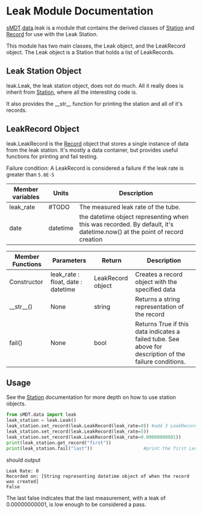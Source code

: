 Leak Module Documentation
==========================

[sMDT](sMDT.md).[data](data.md).leak is a module that contains the derived classes of [Station](station.md) and [Record](record.md) for use with the Leak Station. 

This module has two main classes, the Leak object, and the LeakRecord object. The Leak object is a Station that holds a list of LeakRecords.

Leak Station Object
--------------------
leak.Leak, the leak station object, does not do much. All it really does is inherit from [Station](station.md), where all the interesting code is. 

It also provides the \_\_str\_\_ function for printing the station and all of it's records.

LeakRecord Object
------------------
leak.LeakRecord is the [Record](record.md) object that stores a single instance of data from the leak station. 
It's mostly a data container, but provides useful functions for printing and fail testing. 

Failure condition: A LeakRecord is considered a failure if the leak rate is greater than `5.0E-5`

Member variables|Units|Description
---|---|---
leak_rate | #TODO | The measured leak rate of the tube.
date | datetime | the datetime object representing when this was recorded. By default, it's datetime.now() at the point of record creation

Member Functions|Parameters|Return|Description
---|---|---|---
Constructor|leak_rate : float, date : datetime | LeakRecord object | Creates a record object with the specified data
\_\_str\_\_()|None|string|Returns a string representation of the record
fail()|None|bool|Returns True if this data indicates a failed tube. See above for description of the failure conditions.

Usage
-----
See the [Station](station.md) documentation for more depth on how to use station objects. 
```python
from sMDT.data import leak
leak_station = leak.Leak()                                                #instantiate leak station object
leak_station.set_record(leak.LeakRecord(leak_rate=0)) #add 3 LeakRecords to the leak station, nonsense values for frequency
leak_station.set_record(leak.LeakRecord(leak_rate=5))
leak_station.set_record(leak.LeakRecord(leak_rate=0.00000000001))
print(leak_station.get_record("first"))
print(leak_station.fail("last"))                   #print the first LeakRecord, and whether the tube fails based on the last record.
```
should output
```
Leak Rate: 0
Recorded on: [String representing datetime object of when the record was created]
False
```
The last false indicates that the last measurement, with a leak of 0.00000000001, is low enough to be considered a pass.
